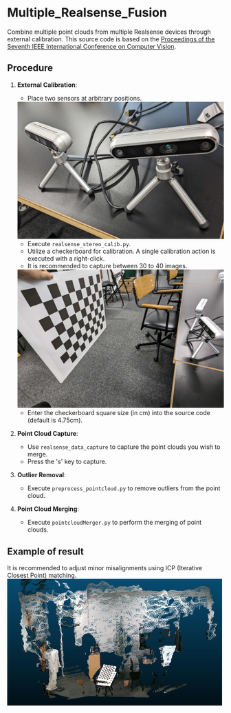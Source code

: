 # Multiple_Realsense_Fusion

Combine multiple point clouds from multiple Realsense devices through external calibration. This source code is based on the [Proceedings of the Seventh IEEE International Conference on Computer Vision](https://ieeexplore.ieee.org/document/791183).

## Procedure

1. **External Calibration**:

   - Place two sensors at arbitrary positions.

   <img src="assets\images\sensors.jpg" width = 500 title="Example of sensor placement">

   - Execute `realsense_stereo_calib.py`.
   - Utilize a checkerboard for calibration. A single calibration action is executed with a right-click.
   - It is recommended to capture between 30 to 40 images.

    <img src="assets\images\calibration.jpg" width = 500 title="Calibration using a checkerboard">
     
   - Enter the checkerboard square size (in cm) into the source code (default is 4.75cm).

2. **Point Cloud Capture**:

   - Use `realsense_data_capture` to capture the point clouds you wish to merge.
   - Press the 's' key to capture.

3. **Outlier Removal**:

   - Execute `preprocess_pointcloud.py` to remove outliers from the point cloud.

4. **Point Cloud Merging**:
   - Execute `pointcloudMerger.py` to perform the merging of point clouds.

## Example of result

It is recommended to adjust minor misalignments using ICP (Iterative Closest Point) matching.
<img src="assets\images\result_sample.png" width = 500 title="Example of result">
